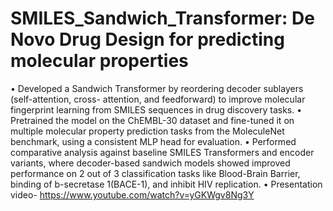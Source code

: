 # SMILES_Sandwich_Transformer: De Novo Drug Design for predicting molecular properties

• Developed a Sandwich Transformer by reordering decoder sublayers (self-attention, cross-
attention, and feedforward) to improve molecular fingerprint learning from SMILES
sequences in drug discovery tasks.
• Pretrained the model on the ChEMBL-30 dataset and fine-tuned it on multiple molecular
property prediction tasks from the MoleculeNet benchmark, using a consistent MLP head
for evaluation.
• Performed comparative analysis against baseline SMILES Transformers and encoder
variants, where decoder-based sandwich models showed improved performance on 2 out
of 3 classification tasks like Blood-Brain Barrier, binding of b-secretase 1(BACE-1), and
inhibit HIV replication.
• Presentation video- https://www.youtube.com/watch?v=yGKWgv8Ng3Y

